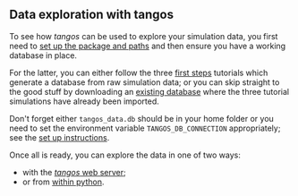 Data exploration with tangos
----------------------------

To see how _tangos_ can be used to explore your simulation data, you first need to 
[set up the package and paths](../README.md) and then ensure you have a working database in place.

For the latter, you can either follow the three [first steps](first_steps.md) tutorials which generate a database
from raw simulation data; or you can skip straight to the good stuff by downloading an 
[existing database](http://star.ucl.ac.uk/~app/tangos/data.db) where the three tutorial simulations have already been
imported.

Don't forget either `tangos_data.db` should be in your home folder or you need to set the environment variable
`TANGOS_DB_CONNECTION` appropriately; see the [set up instructions](../README.md).

Once all is ready, you can explore the data in one of two ways:

 * with the [_tangos_ web server](data_exploration_webserver.md);
 * or from [within python](Data%20exploration%20with%20python.ipynb).
 
 